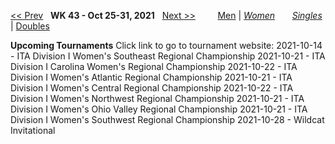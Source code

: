 [<< Prev](women_singles_2142.md) &nbsp; **WK 43 - Oct 25-31, 2021** &nbsp; [Next >>](women_singles_2144.md) &nbsp;&nbsp;&nbsp;&nbsp;&nbsp;&nbsp;&nbsp; [Men](./men_singles_2143.md) &#124; [*Women*](./women_singles_2143.md) &nbsp;&nbsp;&nbsp;&nbsp;&nbsp; [*Singles*](./women_singles_2143.md) &#124; [Doubles](./women_doubles_2143.md)

**Upcoming Tournaments**
Click link to go to tournament website:
  2021-10-14 - ITA Division I Women's Southeast Regional Championship
  2021-10-21 - ITA Division I Carolina Women's Regional Championship
  2021-10-22 - ITA Division I Women's Atlantic Regional Championship
  2021-10-21 - ITA Division I Women's Central Regional Championship
  2021-10-22 - ITA Division I Women's Northwest Regional Championship
  2021-10-21 - ITA Division I Women's Ohio Valley Regional Championship
  2021-10-21 - ITA Division I Women's Southwest Regional Championship
  2021-10-28 - Wildcat Invitational